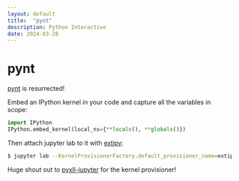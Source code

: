 ```yaml
---
layout: default
title:  "pynt"
description: Python Interactive
date: 2024-03-28
---
```


# pynt

[pynt](https://github.com/ebanner/pynt) is resurrected!

Embed an IPython kernel in your code and capture all the variables in scope:

```python
import IPython
IPython.embed_kernel(local_ns={**locals(), **globals()})
```

Then attach jupyter lab to it with [extipy](https://github.com/ebanner/extipy):

```bash
$ jupyter lab --KernelProvisionerFactory.default_provisioner_name=extipy-provisioner
```

Huge shout out to
[pyxll-jupyter](https://github.com/jupyterlab/jupyterlab/issues/2044#issuecomment-1015377299)
for the kernel provisioner!
